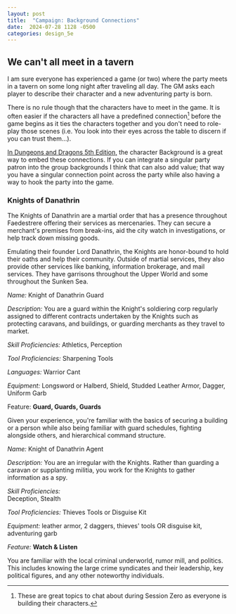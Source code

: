 ```yaml
---
layout: post
title:  "Campaign: Background Connections"
date:  2024-07-28 1128 -0500
categories: design_5e
---
```

## We can't all meet in a tavern
I am sure everyone has experienced a game (or two) where the party meets in a tavern on some long night after traveling all day. The GM asks each player to describe their character and a new adventuring party is born. 

There is no rule though that the characters have to meet in the game. It is often easier if the characters all have a predefined connection[^1] before the game begins as it ties the characters together and you don't need to role-play those scenes (i.e. You look into their eyes across the table to discern if you can trust them...).

[In Dungeons and Dragons 5th Edition,](https://dnd.wizards.com/start-playing-dnd) the character Background is a great way to embed these connections. If you can integrate a singular party patron into the group backgrounds I think that can also add value; that way you have a singular connection point across the party while also having a way to hook the party into the game. 


### Knights of Danathrin
The Knights of Danathrin are a martial order that has a presence throughout Faedestrere offering their services as mercenaries. They can secure a merchant's premises from break-ins, aid the city watch in investigations, or help track down missing goods. 

Emulating their founder Lord Danathrin, the Knights are honor-bound to hold their oaths and help their community.  Outside of martial services, they also provide other services like banking, information brokerage, and mail services. They have garrisons throughout the Upper World and some throughout the Sunken Sea.

_Name:_
Knight of Danathrin Guard

_Description:_
You are a guard within the Knight's soldiering corp regularly assigned to different contracts undertaken by the Knights such as protecting caravans, and buildings, or guarding merchants as they travel to market. 

_Skill Proficiencies:_
Athletics, Perception

_Tool Proficiencies:_
Sharpening Tools

_Languages:_
Warrior Cant	

_Equipment:_ 
Longsword or Halberd, Shield, Studded Leather Armor, Dagger, Uniform Garb

Feature: **Guard, Guards, Guards**

Given your experience, you're familiar with the basics of securing a building or a person while also being familiar with guard schedules, fighting alongside others, and hierarchical command structure.


_Name:_ 
Knight of Danathrin Agent

_Description:_
You are an irregular with the Knights. Rather than guarding a caravan or supplanting militia, you work for the Knights to gather information as a spy. 

_Skill Proficiencies:_	
Deception, Stealth

_Tool Proficiencies:_ 
Thieves Tools or Disguise Kit

_Equipment:_
leather armor, 2 daggers, thieves' tools OR disguise kit, adventuring garb

_Feature:_ **Watch & Listen**

You are familiar with the local criminal underworld, rumor mill, and politics. This includes knowing the large crime syndicates and their leadership, key political figures, and any other noteworthy individuals.


[^1]: These are great topics to chat about during Session Zero as everyone is building their characters.
